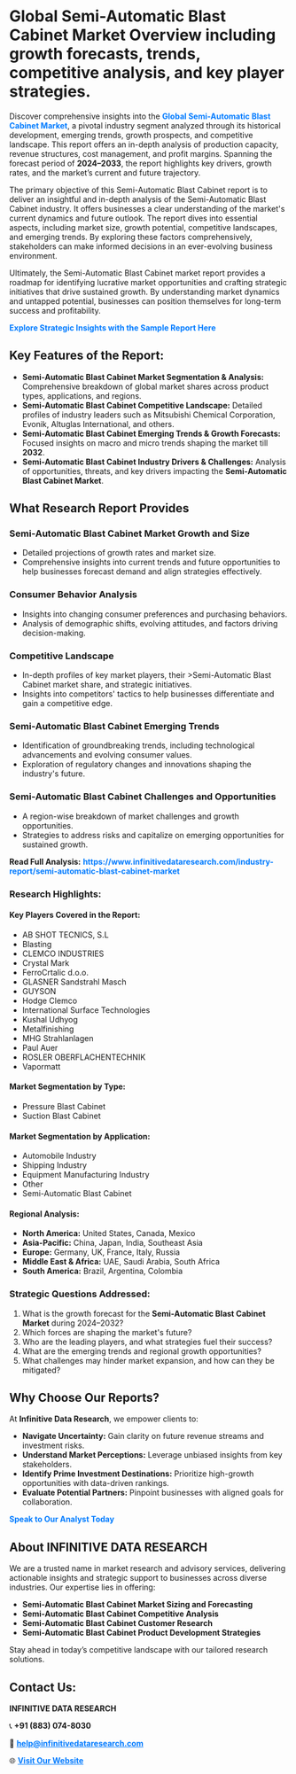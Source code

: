 <h1>Global Semi-Automatic Blast Cabinet Market Overview including growth forecasts, trends, competitive analysis, and key player strategies.</h1>
<p>
Discover comprehensive insights into the 
<a href="https://www.infinitivedataresearch.com/industry-report/semi-automatic-blast-cabinet-market" rel="dofollow" style="color: #007BFF; text-decoration: none;"><strong>Global Semi-Automatic Blast Cabinet Market</strong></a>, a pivotal industry segment analyzed through its historical development, emerging trends, growth prospects, and competitive landscape. This report offers an in-depth analysis of production capacity, revenue structures, cost management, and profit margins. Spanning the forecast period of <strong>2024–2033</strong>, the report highlights key drivers, growth rates, and the market’s current and future trajectory.
</p>
<p>
The primary objective of this Semi-Automatic Blast Cabinet report is to deliver an insightful and in-depth analysis of the Semi-Automatic Blast Cabinet industry. It offers businesses a clear understanding of the market's current dynamics and future outlook. The report dives into essential aspects, including market size, growth potential, competitive landscapes, and emerging trends. By exploring these factors comprehensively, stakeholders can make informed decisions in an ever-evolving business environment.
</p>
<p>
Ultimately, the Semi-Automatic Blast Cabinet market report provides a roadmap for identifying lucrative market opportunities and crafting strategic initiatives that drive sustained growth. By understanding market dynamics and untapped potential, businesses can position themselves for long-term success and profitability.
</p>
<p>
<a href="https://www.infinitivedataresearch.com/request-sample/reportId=110576" style="color: #007BFF; text-decoration: none;"><strong>Explore Strategic Insights with the Sample Report Here</strong></a>
</p>

<h2>Key Features of the Report:</h2>
<ul>
<li><strong>Semi-Automatic Blast Cabinet Market Segmentation & Analysis:</strong> Comprehensive breakdown of global market shares across product types, applications, and regions.</li>
<li><strong>Semi-Automatic Blast Cabinet Competitive Landscape:</strong> Detailed profiles of industry leaders such as Mitsubishi Chemical Corporation, Evonik, Altuglas International, and others.</li>
<li><strong>Semi-Automatic Blast Cabinet Emerging Trends & Growth Forecasts:</strong> Focused insights on macro and micro trends shaping the market till <strong>2032</strong>.</li>
<li><strong>Semi-Automatic Blast Cabinet Industry Drivers & Challenges:</strong> Analysis of opportunities, threats, and key drivers impacting the <strong>Semi-Automatic Blast Cabinet Market</strong>.</li>
</ul>

<h2>What Research Report Provides</h2>
<h3>Semi-Automatic Blast Cabinet Market Growth and Size</h3>
<ul>
<li>Detailed projections of growth rates and market size.</li>
<li>Comprehensive insights into current trends and future opportunities to help businesses forecast demand and align strategies effectively.</li>
</ul>

<h3>Consumer Behavior Analysis</h3>
<ul>
<li>Insights into changing consumer preferences and purchasing behaviors.</li>
<li>Analysis of demographic shifts, evolving attitudes, and factors driving decision-making.</li>
</ul>

<h3>Competitive Landscape</h3>
<ul>
<li>In-depth profiles of key market players, their >Semi-Automatic Blast Cabinet market share, and strategic initiatives.</li>
<li>Insights into competitors' tactics to help businesses differentiate and gain a competitive edge.</li>
</ul>

<h3>Semi-Automatic Blast Cabinet Emerging Trends</h3>
<ul>
<li>Identification of groundbreaking trends, including technological advancements and evolving consumer values.</li>
<li>Exploration of regulatory changes and innovations shaping the industry's future.</li>
</ul>

<h3>Semi-Automatic Blast Cabinet Challenges and Opportunities</h3>
<ul>
<li>A region-wise breakdown of market challenges and growth opportunities.</li>
<li>Strategies to address risks and capitalize on emerging opportunities for sustained growth.</li>
</ul>
<p><strong>Read Full Analysis:</strong> <a href="https://www.infinitivedataresearch.com/industry-report/semi-automatic-blast-cabinet-market" rel="dofollow" style="color: #007BFF; text-decoration: none;"><strong>https://www.infinitivedataresearch.com/industry-report/semi-automatic-blast-cabinet-market</strong></a></p>
<h3>Research Highlights:</h3>
<h4>Key Players Covered in the Report:</h4>
<ul><li>AB SHOT TECNICS, S.L</li><li>Blasting</li><li>CLEMCO INDUSTRIES</li><li>Crystal Mark</li><li>FerroCrtalic d.o.o.</li><li>GLASNER Sandstrahl Masch</li><li>GUYSON</li><li>Hodge Clemco</li><li>International Surface Technologies</li><li>Kushal Udhyog</li><li>Metalfinishing</li><li>MHG Strahlanlagen</li><li>Paul Auer</li><li>ROSLER OBERFLACHENTECHNIK</li><li>Vapormatt</li></ul>
<h4>Market Segmentation by Type:</h4>
<ul><li>Pressure Blast Cabinet</li><li>Suction Blast Cabinet</li></ul>
<h4>Market Segmentation by Application:</h4>
<ul><li>Automobile Industry</li><li>Shipping Industry</li><li>Equipment Manufacturing Industry</li><li>Other</li><li>Semi-Automatic Blast Cabinet</li></ul>

<h4>Regional Analysis:</h4>
<ul>
<li><strong>North America:</strong> United States, Canada, Mexico</li>
<li><strong>Asia-Pacific:</strong> China, Japan, India, Southeast Asia</li>
<li><strong>Europe:</strong> Germany, UK, France, Italy, Russia</li>
<li><strong>Middle East & Africa:</strong> UAE, Saudi Arabia, South Africa</li>
<li><strong>South America:</strong> Brazil, Argentina, Colombia</li>
</ul>

<h3>Strategic Questions Addressed:</h3>
<ol>
<li>What is the growth forecast for the <strong>Semi-Automatic Blast Cabinet Market</strong> during 2024–2032?</li>
<li>Which forces are shaping the market's future?</li>
<li>Who are the leading players, and what strategies fuel their success?</li>
<li>What are the emerging trends and regional growth opportunities?</li>
<li>What challenges may hinder market expansion, and how can they be mitigated?</li>
</ol>

<h2>Why Choose Our Reports?</h2>
<p>At <strong>Infinitive Data Research</strong>, we empower clients to:</p>
<ul>
<li><strong>Navigate Uncertainty:</strong> Gain clarity on future revenue streams and investment risks.</li>
<li><strong>Understand Market Perceptions:</strong> Leverage unbiased insights from key stakeholders.</li>
<li><strong>Identify Prime Investment Destinations:</strong> Prioritize high-growth opportunities with data-driven rankings.</li>
<li><strong>Evaluate Potential Partners:</strong> Pinpoint businesses with aligned goals for collaboration.</li>
</ul>
<p><a href="https://www.infinitivedataresearch.com/industry-report/semi-automatic-blast-cabinet-market" rel="dofollow" style="color: #007BFF; text-decoration: none;"><strong>Speak to Our Analyst Today</strong></a></p>

<h2>About INFINITIVE DATA RESEARCH</h2>
<p>We are a trusted name in market research and advisory services, delivering actionable insights and strategic support to businesses across diverse industries. Our expertise lies in offering:</p>
<ul>
<li><strong>Semi-Automatic Blast Cabinet Market Sizing and Forecasting</strong></li>
<li><strong>Semi-Automatic Blast Cabinet Competitive Analysis</strong></li>
<li><strong>Semi-Automatic Blast Cabinet Customer Research</strong></li>
<li><strong>Semi-Automatic Blast Cabinet Product Development Strategies</strong></li>
</ul>
<p>Stay ahead in today’s competitive landscape with our tailored research solutions.</p>

<h2>Contact Us:</h2>
<p><strong>INFINITIVE DATA RESEARCH</strong></p>
<p>📞 <strong>+91 (883) 074-8030</strong></p>
<p>📧 <strong><a href="mailto:help@infinitivedataresearch.com" style="color: #007BFF;">help@infinitivedataresearch.com</a></strong></p>
<p>🌐 <strong><a href="https://www.infinitivedataresearch.com" rel="dofollow" style="color: #007BFF;">Visit Our Website</a></strong></p>